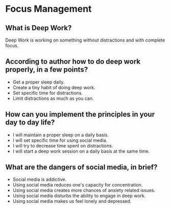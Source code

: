 # Focus Management

## What is Deep Work?

Deep Work is working on something without distractions and with complete focus.

## According to author how to do deep work properly, in a few points?

- Get a proper sleep daily.
- Create a tiny habit of doing deep work.
- Set specific time for distractions.
- Limit distractions as much as you can.

## How can you implement the principles in your day to day life?

- I will maintain a proper sleep on a daily basis.
- I will set specific time for using social media.
- I will try to decrease time spent on distractions.
- I will start a deep work session on a daily basis at the same time.

## What are the dangers of social media, in brief?

- Social media is addictive.
- Using social media reduces one's capacity for concentration.
- Using social media creates more chances of anxiety related issues.
- Using social media disturbs the ability to engage in deep work.
- Using social media makes us feel lonely and depressed.
